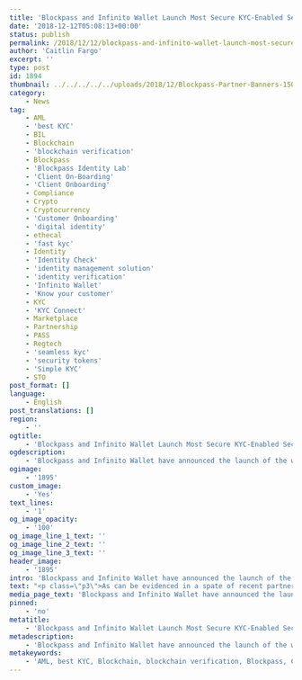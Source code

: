 ```yaml
---
title: 'Blockpass and Infinito Wallet Launch Most Secure KYC-Enabled Security Token Wallet'
date: '2018-12-12T05:08:13+00:00'
status: publish
permalink: /2018/12/12/blockpass-and-infinito-wallet-launch-most-secure-kyc-enabled-security-token-wallet
author: 'Caitlin Fargo'
excerpt: ''
type: post
id: 1894
thumbnail: ../../../../../uploads/2018/12/Blockpass-Partner-Banners-150x150.png
category:
    - News
tag:
    - AML
    - 'best KYC'
    - BIL
    - Blockchain
    - 'blockchain verification'
    - Blockpass
    - 'Blockpass Identity Lab'
    - 'Client On-Boarding'
    - 'Client Onboarding'
    - Compliance
    - Crypto
    - Cryptocurrency
    - 'Customer Onboarding'
    - 'digital identity'
    - ethecal
    - 'fast kyc'
    - Identity
    - 'Identity Check'
    - 'identity management solution'
    - 'identity verification'
    - 'Infinito Wallet'
    - 'Know your customer'
    - KYC
    - 'KYC Connect'
    - Marketplace
    - Partnership
    - PASS
    - Regtech
    - 'seamless kyc'
    - 'security tokens'
    - 'Simple KYC'
    - STO
post_format: []
language:
    - English
post_translations: []
region:
    - ''
ogtitle:
    - 'Blockpass and Infinito Wallet Launch Most Secure KYC-Enabled Security Token Wallet'
ogdescription:
    - 'Blockpass and Infinito Wallet have announced the launch of the world''s most secure and convenient KYC-enabled security token wallet, providing regulatory compliance while putting traders in full control of their security tokens. The wallet is an integration of the Blockpass KYC Connect solution and the world leading universal wallet.'
ogimage:
    - '1895'
custom_image:
    - 'Yes'
text_lines:
    - '1'
og_image_opacity:
    - '100'
og_image_line_1_text: ''
og_image_line_2_text: ''
og_image_line_3_text: ''
header_image:
    - '1895'
intro: 'Blockpass and Infinito Wallet have announced the launch of the world''s most secure and convenient KYC-enabled security token wallet, providing regulatory compliance while putting traders in full control of their security tokens. The wallet is an integration of the Blockpass KYC Connect solution and the world leading universal wallet.'
text: "<p class=\"p3\">As can be evidenced in a spate of recent partnerships and developments, Blockpass believes that the future of decentralised trade - and therefore the future of all trade - lies in the exchange of <a href=\"https://www.blockpass.org/2019/05/25/what-is-a-security-token-and-a-security-token-offering/\">securities tokens</a>. <a href=\"https://www.infinitowallet.io/\">Infinito Wallet</a>, in its desire to provide the most versatile and innovative cryptocurrency wallet, is committed to supporting securities tokens as the upcoming innovation to transform markets. Through their partnership, Blockpass and Infinito Wallet will bring easy access to securities tokens and other Blockchain services as they enter into mainstream adoption.</p>\r\n<p class=\"p3\">Infinito Wallet is the world's leading universal mobile wallet, a single safe place for all types of major coins and tokens. Currently it supports BTC, ETH, ADA, EOS, NEO, ONT, LTC, BCH, ETC, DASH, DOGE, along with GAS, ONG and all tokens built on ERC20, NEP-5 and EOS with more to come based on the roadmap. Users can register to easily manage tokens that require KYC Profile with Infinito Wallet, and even apply to enjoy other blockchain services. Currently, Infinito Wallet has been downloaded by more than 300,000 users globally and has received positive reviews from the blockchain community. It can serve not just as the most powerful, secure universal wallet service for leading coins and tokens, but also a crypto wallet that offers many free rewards to users worldwide. Infinito App Square is a built-in DApp marketplace where users have seamless access to a wide range of innovative dApps and blockchain services.</p>\r\n<p class=\"p3\">Blockpass is a digital identity <a href=\"http://www.blockpass.org/kyc\">application</a> and service that brings control back to the user. Blockpass provides a streamlined and cost-effective user onboarding process for regulated industries and any kind of online service. From the Blockpass application, users can create, store, and manage a data-secure <a href=\"https://www.blockpass.org/digital-identity/\">digital identity</a> that can be used for an entire ecosystem of services or token purchase.</p>\r\n<p class=\"p3\">\"Today's announcement with identity system leader Blockpass is another solid step in building our authority in the security token space and consolidating our position as leader in the cryptocurrency wallet ecosystem. Partnering with Blockpass will allow Infinito Wallet users to store, send, receive and utilize their security token,\" said Jack Thang Nguyen, Project Director of Infinito Wallet.</p>\r\n<p class=\"p3\"><a href=\"https://www.linkedin.com/in/adamvaziri/\">Adam Vaziri</a>, CEO of Blockpass, said: \"Security tokens continue to be the focus of discussions for the cryptocurrency and blockchain ecosystems and we are committed to improving access to this promising technological development. Our longstanding partners, Infinito Wallet, were perfectly suited to work with us to provide this regulatory compliant solution which will give users control in such a vital area. We are excited to be at the forefront of the security token revolution.\"</p>\r\n<p class=\"p3\">Blockpass has announced a number of key collaborations recently, most notably with Edinburgh Napier University for the creation of the pioneering new blockchain research laboratory, the <a href=\"https://identity-lab.blockpass.org\">Blockpass Identity Lab</a>. With five fully funded Studentships and led by Professor Bill Buchanan, the Blockpass Identity Lab will focus on the creation of world-leading knowledge and innovation around citizen-focused systems which enshrine the right to privacy.</p>"
media_page_text: 'Blockpass and Infinito Wallet have announced the launch of the world''s most secure and convenient KYC-enabled security token wallet, providing regulatory compliance while putting traders in full control of their security tokens. The wallet is an integration of the Blockpass KYC Connect solution and the world leading universal wallet.'
pinned:
    - 'no'
metatitle:
    - 'Blockpass and Infinito Wallet Launch Most Secure KYC-Enabled Security Token Wallet'
metadescription:
    - 'Blockpass and Infinito Wallet have announced the launch of the world''s most secure and convenient KYC-enabled security token wallet, providing regulatory compliance while putting traders in full control of their security tokens. The wallet is an integration of the Blockpass KYC Connect solution and the world leading universal wallet.'
metakeywords:
    - 'AML, best KYC, Blockchain, blockchain verification, Blockpass, Client On-Boarding, Client Onboarding, Compliance, Crypto, Cryptocurrency, Customer Onboarding, digital identity, ethecal, fast kyc, Identity, Identity Check, identity management solution, identity verification, Know your customer, KYC, KYC Connect, Marketplace, Partnership, PASS, Regtech, seamless kyc, security tokens, Simple KYC, STO, BIL, Blockpass Identity Lab, Infinito Wallet'
---
```

<!DOCTYPE html PUBLIC "-//W3C//DTD HTML 4.0 Transitional//EN" "http://www.w3.org/TR/REC-html40/loose.dtd">
<?xml encoding="UTF-8">
